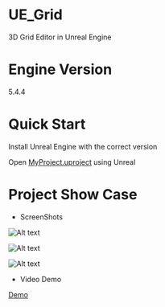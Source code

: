 # UE_Grid
3D Grid Editor in Unreal Engine

# Engine Version
5.4.4

# Quick Start

Install Unreal Engine with the correct version

Open [MyProject.uproject](MyProject.uproject) using Unreal

# Project Show Case

* ScreenShots

![Alt text](ScreenShots/ScreenShot1.png)


![Alt text](ScreenShots/ScreenShot2.png)


![Alt text](ScreenShots/ScreenShot3.png)

* Video Demo

[Demo](https://youtu.be/gTjVpqzr6cs)
